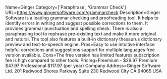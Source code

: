 Name=Ginger
Category=['Paraphrase', 'Grammar Check']
URL=https://www.gingersoftware.com/grammarcheck
Description=Ginger Software is a leading grammar checking and proofreading tool. It helps to identify errors in writing and suggest possible corrections to them. It provides grammar punctuation and spelling check. There is also a paraphrasing tool to rephrase pre-existing text and make it more original and natural. The tool also features a built-in dictionary thesaurus dictionary preview and text-to-speech engine.
Pros=Easy to use intuitive interface helpful corrections and suggestions support for multiple languages free version available.
Cons=The free version has limited features subscription fee is high compared to other tools.
Pricing=Freemium - $29.97 Premium $47.97 Professional $117.97 (per year)
Company Address=Ginger Software Ltd. 201 Redwood Shores Parkway Suite 230 Redwood City CA 94065 USA
